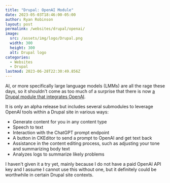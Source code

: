 ```yaml
---
title: "Drupal: OpenAI Module"
date: 2023-05-03T18:46:00-05:00
author: Ryan Robinson
layout: post
permalink: /websites/drupal/openai/
image:
  src: /assets/img/logo/Drupal.png
  width: 300
  height: 300
  alt: Drupal logo
categories:
  - Websites
  - Drupal
lastmod: 2023-06-28T22:30:49.856Z
---
```


AI, or more specifically large language models (LMMs) are all the rage these days, so it shouldn't come as too much of a surprise that there is now [a Drupal module that integrates OpenAI](https://www.drupal.org/project/openai).

It is only an alpha release but includes several submodules to leverage OpenAI tools within a Drupal site in various ways:

- Generate content for you in any content type
- Speech to text
- Interaction with the ChatGPT prompt endpoint
- A button in CKEditor to send a prompt to OpenAI and get text back
- Assistance in the content editing process, such as adjusting your tone and summarizing body text
- Analyzes logs to summarize likely problems

I haven't given it a try yet, mainly because I do not have a paid OpenAI API key and I assume I cannot use this without one, but it definitely could be worthwhile in certain Drupal site contexts.

